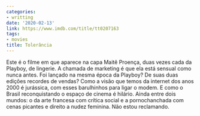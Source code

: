 ```yaml
---
categories:
- writting
date: '2020-02-13'
link: https://www.imdb.com/title/tt0207163
tags:
- movies
title: Tolerância
---
```


Este é o filme em que aparece na capa Maitê Proença, duas vezes cada da Playboy, de lingerie. A chamada de marketing é que ela está sensual como nunca antes. Foi lançado na mesma época da Playboy? De suas duas edições recordes de vendas? Como a visão que temos da internet dos anos 2000 é jurássica, com esses barulhinhos para ligar o modem. E como o Brasil reconquistando o espaço de cinema é hilário. Ainda entre dois mundos: o da arte francesa com crítica social e a pornochanchada com cenas picantes e direito a nudez feminina. Não estou reclamando.

